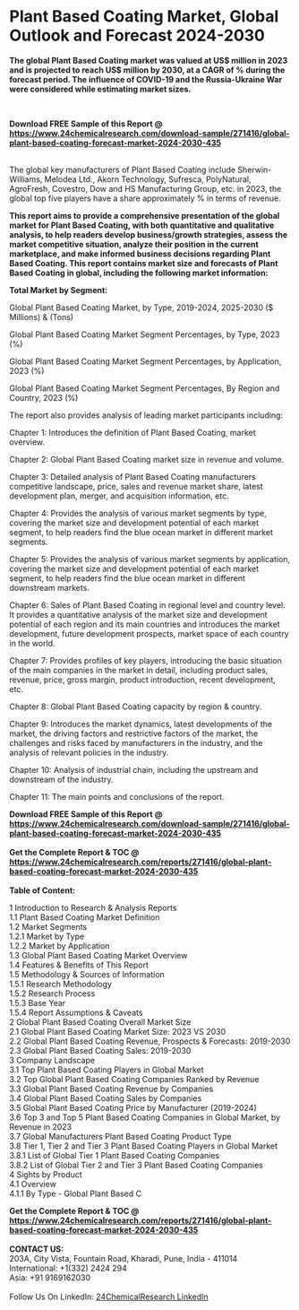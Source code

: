 <h1>Plant Based Coating Market, Global Outlook and Forecast 2024-2030</h1><p><strong>The global Plant Based Coating market was valued at US$ million in 2023 and is projected to reach US$ million by 2030, at a CAGR of % during the forecast period. The influence of COVID-19 and the Russia-Ukraine War were considered while estimating market sizes.</strong></p><p>
 </p><p>
</p><div><b>Download FREE Sample of this Report @ 
            <a href="https://www.24chemicalresearch.com/download-sample/271416/global-plant-based-coating-forecast-market-2024-2030-435">
            https://www.24chemicalresearch.com/download-sample/271416/global-plant-based-coating-forecast-market-2024-2030-435</a></b></div><br><p></p><p>
The global key manufacturers of Plant Based Coating include Sherwin-Williams, Melodea Ltd., Akorn Technology, Sufresca, PolyNatural, AgroFresh, Covestro, Dow and HS Manufacturing Group, etc. in 2023, the global top five players have a share approximately % in terms of revenue.</p><p>
<strong>This report aims to provide a comprehensive presentation of the global market for Plant Based Coating, with both quantitative and qualitative analysis, to help readers develop business/growth strategies, assess the market competitive situation, analyze their position in the current marketplace, and make informed business decisions regarding Plant Based Coating. This report contains market size and forecasts of Plant Based Coating in global, including the following market information:</strong></p><p>
</p><p>
<strong>Total Market by Segment:</strong></p><p>
Global Plant Based Coating Market, by Type, 2019-2024, 2025-2030 ($ Millions) &amp; (Tons)</p><p>
Global Plant Based Coating Market Segment Percentages, by Type, 2023 (%)</p><p>
</p><p>
Global Plant Based Coating Market Segment Percentages, by Application, 2023 (%)</p><p>
</p><p>
Global Plant Based Coating Market Segment Percentages, By Region and Country, 2023 (%)</p><p>
</p><p>
The report also provides analysis of leading market participants including:</p><p>
</p><p>
</p><p>
Chapter 1: Introduces the definition of Plant Based Coating, market overview.</p><p>
Chapter 2: Global Plant Based Coating market size in revenue and volume.</p><p>
Chapter 3: Detailed analysis of Plant Based Coating manufacturers competitive landscape, price, sales and revenue market share, latest development plan, merger, and acquisition information, etc.</p><p>
Chapter 4: Provides the analysis of various market segments by type, covering the market size and development potential of each market segment, to help readers find the blue ocean market in different market segments.</p><p>
Chapter 5: Provides the analysis of various market segments by application, covering the market size and development potential of each market segment, to help readers find the blue ocean market in different downstream markets.</p><p>
Chapter 6: Sales of Plant Based Coating in regional level and country level. It provides a quantitative analysis of the market size and development potential of each region and its main countries and introduces the market development, future development prospects, market space of each country in the world.</p><p>
Chapter 7: Provides profiles of key players, introducing the basic situation of the main companies in the market in detail, including product sales, revenue, price, gross margin, product introduction, recent development, etc.</p><p>
Chapter 8: Global Plant Based Coating capacity by region &amp; country.</p><p>
Chapter 9: Introduces the market dynamics, latest developments of the market, the driving factors and restrictive factors of the market, the challenges and risks faced by manufacturers in the industry, and the analysis of relevant policies in the industry.</p><p>
Chapter 10: Analysis of industrial chain, including the upstream and downstream of the industry.</p><p>
Chapter 11: The main points and conclusions of the report.</p><div><b>Download FREE Sample of this Report @ 
            <a href="https://www.24chemicalresearch.com/download-sample/271416/global-plant-based-coating-forecast-market-2024-2030-435">
            https://www.24chemicalresearch.com/download-sample/271416/global-plant-based-coating-forecast-market-2024-2030-435</a></b></div><br><div><b>Get the Complete Report & TOC @ 
            <a href="https://www.24chemicalresearch.com/reports/271416/global-plant-based-coating-forecast-market-2024-2030-435">
            https://www.24chemicalresearch.com/reports/271416/global-plant-based-coating-forecast-market-2024-2030-435</a></b></div><br>
            <b>Table of Content:</b><p>1 Introduction to Research & Analysis Reports<br />
    1.1 Plant Based Coating Market Definition<br />
    1.2 Market Segments<br />
        1.2.1 Market by Type<br />
        1.2.2 Market by Application<br />
    1.3 Global Plant Based Coating Market Overview<br />
    1.4 Features & Benefits of This Report<br />
    1.5 Methodology & Sources of Information<br />
        1.5.1 Research Methodology<br />
        1.5.2 Research Process<br />
        1.5.3 Base Year<br />
        1.5.4 Report Assumptions & Caveats<br />
2 Global Plant Based Coating Overall Market Size<br />
    2.1 Global Plant Based Coating Market Size: 2023 VS 2030<br />
    2.2 Global Plant Based Coating Revenue, Prospects & Forecasts: 2019-2030<br />
    2.3 Global Plant Based Coating Sales: 2019-2030<br />
3 Company Landscape<br />
    3.1 Top Plant Based Coating Players in Global Market<br />
    3.2 Top Global Plant Based Coating Companies Ranked by Revenue<br />
    3.3 Global Plant Based Coating Revenue by Companies<br />
    3.4 Global Plant Based Coating Sales by Companies<br />
    3.5 Global Plant Based Coating Price by Manufacturer (2019-2024)<br />
    3.6 Top 3 and Top 5 Plant Based Coating Companies in Global Market, by Revenue in 2023<br />
    3.7 Global Manufacturers Plant Based Coating Product Type<br />
    3.8 Tier 1, Tier 2 and Tier 3 Plant Based Coating Players in Global Market<br />
        3.8.1 List of Global Tier 1 Plant Based Coating Companies<br />
        3.8.2 List of Global Tier 2 and Tier 3 Plant Based Coating Companies<br />
4 Sights by Product<br />
    4.1 Overview<br />
        4.1.1 By Type - Global Plant Based C</p><div><b>Get the Complete Report & TOC @ 
            <a href="https://www.24chemicalresearch.com/reports/271416/global-plant-based-coating-forecast-market-2024-2030-435">
            https://www.24chemicalresearch.com/reports/271416/global-plant-based-coating-forecast-market-2024-2030-435</a></b></div><br><b>CONTACT US:</b><br>
            203A, City Vista, Fountain Road, Kharadi, Pune, India - 411014<br>
            International: +1(332) 2424 294<br>
            Asia: +91 9169162030 <br><br>
            Follow Us On LinkedIn: <a href="https://www.linkedin.com/company/24chemicalresearch/">24ChemicalResearch LinkedIn</a>
